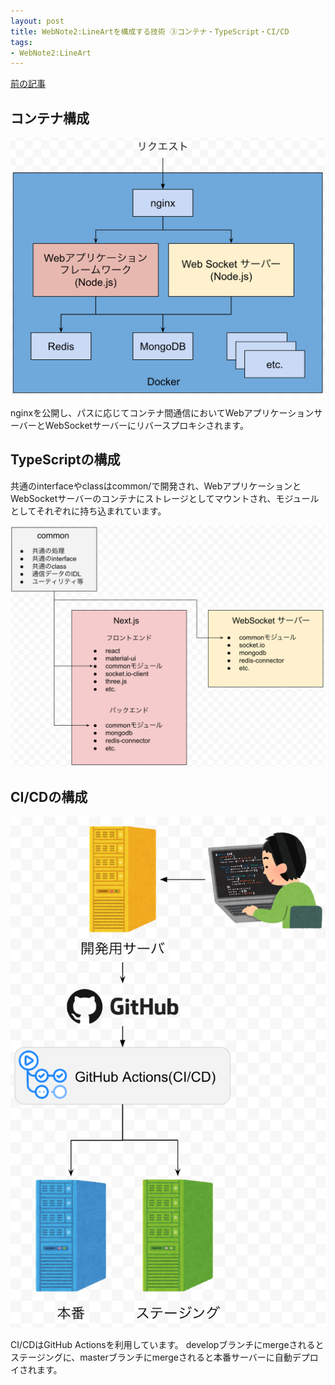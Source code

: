 ```yaml
---
layout: post
title: WebNote2:LineArtを構成する技術 ③コンテナ・TypeScript・CI/CD
tags:
- WebNote2:LineArt
---
```


[前の記事](/wn2la-architecutre-2)

## コンテナ構成

![](../images/2020-08-22/wn2la-architecture-container.png)

nginxを公開し、パスに応じてコンテナ間通信においてWebアプリケーションサーバーとWebSocketサーバーにリバースプロキシされます。

## TypeScriptの構成

共通のinterfaceやclassはcommon/で開発され、WebアプリケーションとWebSocketサーバーのコンテナにストレージとしてマウントされ、モジュールとしてそれぞれに持ち込まれています。

![](../images/2020-08-22/wn2la-architecutre-typescript.png)

## CI/CDの構成

![](../images/2020-08-22/wn2la-architecture-cicd.png)

CI/CDはGitHub Actionsを利用しています。
developブランチにmergeされるとステージングに、masterブランチにmergeされると本番サーバーに自動デプロイされます。

